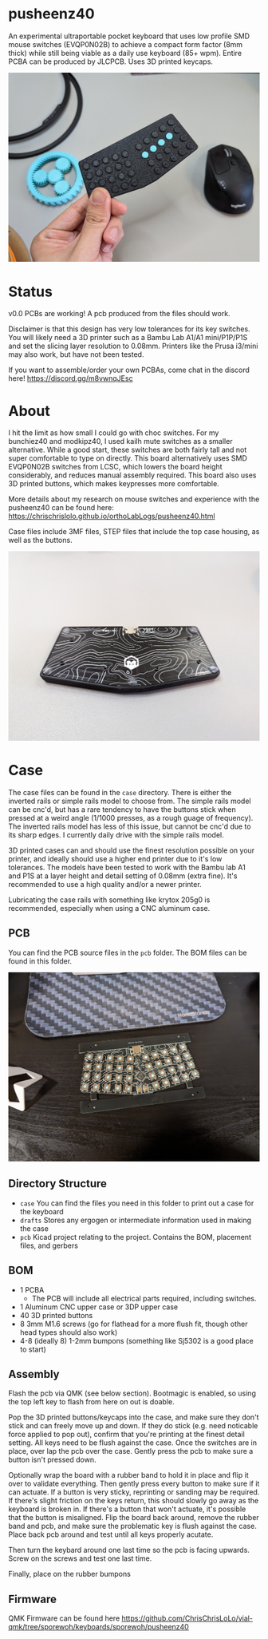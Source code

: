 # pusheenz40
An experimental ultraportable pocket keyboard that uses low profile SMD mouse switches (EVQP0N02B) to achieve a compact form factor (8mm thick) while still being viable as a daily use keyboard (85+ wpm). Entire PCBA can be produced by JLCPCB. Uses 3D printed keycaps.

![a photo of a pusheenz40](https://raw.githubusercontent.com/ChrisChrisLoLo/pusheenz40/main/photos/PXL_20240128_191510082.jpg)

# Status
v0.0 PCBs are working! A pcb produced from the files should work.

Disclaimer is that this design has very low tolerances for its key switches. You will likely need a 3D printer such as a Bambu Lab A1/A1 mini/P1P/P1S and set the slicing layer resolution to 0.08mm. Printers like the Prusa i3/mini may also work, but have not been tested.

If you want to assemble/order your own PCBAs, come chat in the discord here! https://discord.gg/m8vwnqJEsc

# About
I hit the limit as how small I could go with choc switches. For my bunchiez40 and modkipz40, I used kailh mute switches as a smaller alternative. While a good start, these switches are both fairly tall and not super comfortable to type on directly. This board alternatively uses SMD EVQP0N02B switches from LCSC, which lowers the board height considerably, and reduces manual assembly required. This board also uses 3D printed buttons, which makes keypresses more comfortable.

More details about my research on mouse switches and experience with the pusheenz40 can be found here: https://chrischrislolo.github.io/orthoLabLogs/pusheenz40.html

Case files include 3MF files, STEP files that include the top case housing, as well as the buttons.

![a pusheenz40](https://raw.githubusercontent.com/ChrisChrisLoLo/pusheenz40/main/photos/PXL_20240128_191100052.jpg)


# Case
The case files can be found in the `case` directory. There is either the inverted rails or simple rails model to choose from. The simple rails model can be cnc'd, but has a rare tendency to have the buttons stick when pressed at a weird angle (1/1000 presses, as a rough guage of frequency). The inverted rails model has less of this issue, but cannot be cnc'd due to its sharp edges. I currently daily drive with the simple rails model.

3D printed cases can and should use the finest resolution possible on your printer, and ideally should use a higher end printer due to it's low tolerances. The models have been tested to work with the Bambu lab A1 and P1S at a layer height and detail setting of 0.08mm (extra fine). It's recommended to use a high quality and/or a newer printer.

Lubricating the case rails with something like krytox 205g0 is recommended, especially when using a CNC aluminum case. 

## PCB
You can find the PCB source files in the `pcb` folder. The BOM files can be found in this folder.

![pusheenz40 pcb](https://raw.githubusercontent.com/ChrisChrisLoLo/pusheenz40/main/photos/PXL_20231229_164239394.jpg)

## Directory Structure
- `case`
    You can find the files you need in this folder to print out a case for the keyboard
- `drafts`
    Stores any ergogen or intermediate information used in making the case
- `pcb`
    Kicad project relating to the project. Contains the BOM, placement files, and gerbers
   
## BOM
- 1 PCBA
  - The PCB will include all electrical parts required, including switches.
- 1 Aluminum CNC upper case or 3DP upper case
- 40 3D printed buttons
- 8 3mm M1.6 screws (go for flathead for a more flush fit, though other head types should also work)
- 4-8 (ideally 8) 1-2mm bumpons (something like Sj5302 is a good place to start)

## Assembly
Flash the pcb via QMK (see below section). Bootmagic is enabled, so using the top left key to flash from here on out is doable.

Pop the 3D printed buttons/keycaps into the case, and make sure they don't stick and can freely move up and down. If they do stick (e.g. need noticable force applied to pop out), confirm that you're printing at the finest detail setting. All keys need to be flush against the case. Once the switches are in place, over lap the pcb over the case. Gently press the pcb to make sure a button isn't pressed down.

Optionally wrap the board with a rubber band to hold it in place and flip it over to validate everything. Then gently press every button to make sure if it can actuate. If a button is very sticky, reprinting or sanding may be required. If there's slight friction on the keys return, this should slowly go away as the keyboard is broken in. If there's a button that won't actuate, it's possible that the button is misaligned. Flip the board back around, remove the rubber band and pcb, and make sure the problematic key is flush against the case. Place back pcb around and test until all keys properly acutate.

Then turn the keybard around one last time so the pcb is facing upwards. Screw on the screws and test one last time.

Finally, place on the rubber bumpons

## Firmware
QMK Firmware can be found here
https://github.com/ChrisChrisLoLo/vial-qmk/tree/sporewoh/keyboards/sporewoh/pusheenz40
